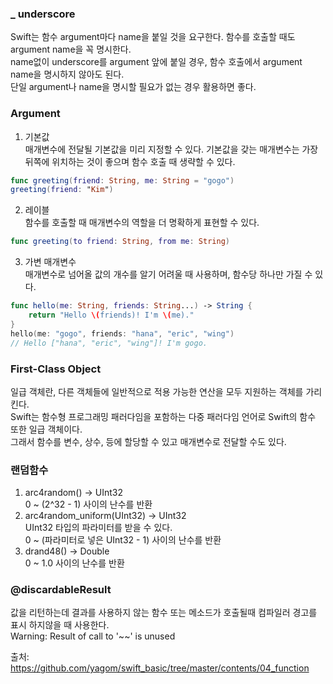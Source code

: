### _ underscore  
Swift는 함수 argument마다 name을 붙일 것을 요구한다. 함수를 호출할 때도 argument name을 꼭 명시한다.  
name없이 underscore를 argument 앞에 붙일 경우, 함수 호출에서 argument name을 명시하지 않아도 된다.  
단일 argument나 name을 명시할 필요가 없는 경우 활용하면 좋다.  
  
### Argument  
1. 기본값  
매개변수에 전달될 기본값을 미리 지정할 수 있다. 기본값을 갖는 매개변수는 가장 뒤쪽에 위치하는 것이 좋으며 함수 호출 때 생략할 수 있다.  
  
```swift
func greeting(friend: String, me: String = "gogo")
greeting(friend: "Kim")
```  
  
2. 레이블  
함수를 호출할 때 매개변수의 역할을 더 명확하게 표현할 수 있다.  
  
```swift
func greeting(to friend: String, from me: String)
```  
  
3. 가변 매개변수  
매개변수로 넘어올 값의 개수를 알기 어려울 때 사용하며, 함수당 하나만 가질 수 있다.  
  
```swift
func hello(me: String, friends: String...) -> String {
	return "Hello \(friends)! I'm \(me)."
}
hello(me: "gogo", friends: "hana", "eric", "wing")
// Hello ["hana", "eric", "wing"]! I'm gogo.
```  
  
  
### First-Class Object  
일급 객체란, 다른 객체들에 일반적으로 적용 가능한 연산을 모두 지원하는 객체를 가리킨다.  
Swift는 함수형 프로그래밍 패러다임을 포함하는 다중 패러다임 언어로 Swift의 함수 또한 일급 객체이다.  
그래서 함수를 변수, 상수, 등에 할당할 수 있고 매개변수로 전달할 수도 있다.  
  
### 랜덤함수  
1. arc4random() -> UInt32  
0 ~ (2^32 - 1) 사이의 난수를 반환  
2. arc4random_uniform(UInt32) -> UInt32  
UInt32 타입의 파라미터를 받을 수 있다.  
0 ~ (파라미터로 넣은 UInt32 - 1) 사이의 난수를 반환  
3. drand48() -> Double  
0 ~ 1.0 사이의 난수를 반환  

### @discardableResult  
값을 리턴하는데 결과를 사용하지 않는 함수 또는 메소드가 호출될때 컴파일러 경고를 표시 하지않을 때 사용한다.  
Warning: Result of call to '~~' is unused  
  
  
  
출처: https://github.com/yagom/swift_basic/tree/master/contents/04_function  